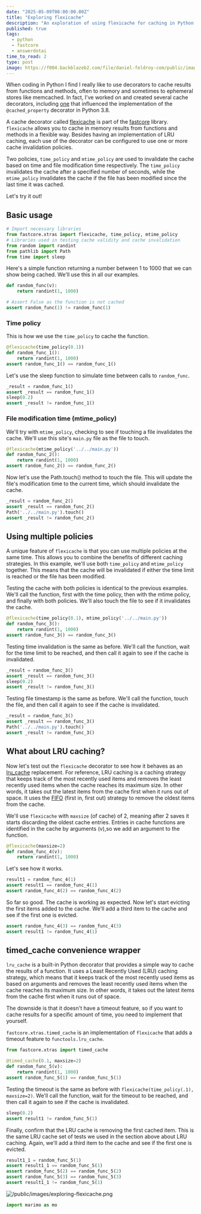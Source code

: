 ```yaml
---
date: "2025-05-09T08:00:00.00Z"
title: "Exploring flexicache"
description: "An exploration of using flexicache for caching in Python."
published: true
tags:
  - python
  - fastcore
  - answerdotai
time_to_read: 2
type: post
image: https://f004.backblazeb2.com/file/daniel-feldroy-com/public/images/exploring-flexicache.png
---
```


When coding in Python I find I really like to use decorators to cache results from functions and methods, often to memory and sometimes to ephemeral stores like memcached. In fact, I've worked on and created several cache decorators, including [one](https://pypi.org/project/cached-property/) that influenced the implementation of the `@cached_property` decorator in Python 3.8.

A cache decorator called [flexicache](https://fastcore.fast.ai/xtras.html#flexicache) is part of the [fastcore](https://pypi.org/project/fastcore/) library. `flexicache` allows you to cache in memory results from functions and methods in a flexible way. Besides having an implementation of LRU caching, each use of the decorator can be configured to use one or more cache invalidation policies.

Two policies, `time_policy` and `mtime_policy` are used to invalidate the cache based on time and file modification time respectively. The `time_policy` invalidates the cache after a specified number of seconds, while the `mtime_policy` invalidates the cache if the file has been modified since the last time it was cached.

Let's try it out!

## Basic usage

```python
# Import necessary libraries
from fastcore.xtras import flexicache, time_policy, mtime_policy
# Libraries used in testing cache validity and cache invalidation
from random import randint
from pathlib import Path
from time import sleep
```

Here's a simple function returning a number between 1 to 1000 that we can show being cached. We'll use this in all our examples.

```python
def random_func(v):
    return randint(1, 1000)

# Assert False as the function is not cached
assert random_func(1) != random_func(1)
```

### Time policy

This is how we use the `time_policy` to cache the function.

```python
@flexicache(time_policy(0.1))
def random_func_1():
    return randint(1, 1000)
assert random_func_1() == random_func_1()
```

Let's use the sleep function to simulate time between calls to `random_func`.

```python
_result = random_func_1()
assert _result == random_func_1()
sleep(0.2)
assert _result != random_func_1()
```

### File modification time (mtime_policy)

We'll try with `mtime_policy`, checking to see if touching a file invalidates the cache. We'll use this site's `main.py` file as the file to touch.

```python
@flexicache(mtime_policy('../../main.py'))
def random_func_2():
    return randint(1, 1000)
assert random_func_2() == random_func_2()
```

Now let's use the Path.touch() method to touch the file. This will update the file's modification time to the current time, which should invalidate the cache.

```python
_result = random_func_2()
assert _result == random_func_2()
Path('../../main.py').touch()
assert _result != random_func_2()
```

## Using multiple policies

A unique feature of `flexicache` is that you can use multiple policies at the same time. This allows you to combine the benefits of different caching strategies.
In this example, we'll use both `time_policy` and `mtime_policy` together. This means that the cache will be invalidated if either the time limit is reached or the file has been modified.

Testing the cache with both policies is identical to the previous examples. We'll call the function, first with the time policy, then with the mtime policy, and finally with both policies. We'll also touch the file to see if it invalidates the cache.

```python
@flexicache(time_policy(0.1), mtime_policy('../../main.py'))
def random_func_3():
    return randint(1, 1000)
assert random_func_3() == random_func_3()
```

Testing time invalidation is the same as before. We'll call the function, wait for the time limit to be reached, and then call it again to see if the cache is invalidated.

```python
_result = random_func_3()
assert _result == random_func_3()
sleep(0.2)
assert _result != random_func_3()
```

Testing file timestamp is the same as before. We'll call the function, touch the file, and then call it again to see if the cache is invalidated.

```python
_result = random_func_3()
assert _result == random_func_3()
Path('../../main.py').touch()
assert _result != random_func_3()
```

## What about LRU caching?

Now let's test out the `flexicache` decorator to see how it behaves as an [lru_cache](https://docs.python.org/3/library/functools.html#functools.lru_cache) replacement. For reference, LRU caching is a caching strategy that keeps track of the most recently used items and removes the least recently used items when the cache reaches its maximum size. In other words, it takes out the latest items from the cache first when it runs out of space. It uses the [FIFO](https://en.wikipedia.org/wiki/FIFO_(computing_and_electronics)) (first in, first out) strategy to remove the oldest items from the cache.

We'll use `flexicache` with `maxsize` (of cache) of 2, meaning after 2 saves it starts discarding the oldest cache entries. Entries in cache functions are identified in the cache by arguments (v),so we add an argument to the function.

```python
@flexicache(maxsize=2)
def random_func_4(v):
    return randint(1, 1000)
```

Let's see how it works.

```python
result1 = random_func_4(1)
assert result1 == random_func_4(1)
assert random_func_4(2) == random_func_4(2)
```

So far so good. The cache is working as expected. Now let's start evicting the first items added to the cache. We'll add a third item to the cache and see if the first one is evicted.

```python
assert random_func_4(3) == random_func_4(3)
assert result1 != random_func_4(1)
```

## timed_cache convenience wrapper

`lru_cache` is a built-in Python decorator that provides a simple way to cache the results of a function. It uses a Least Recently Used (LRU) caching strategy, which means that it keeps track of the most recently used items as based on arguments and removes the least recently used items when the cache reaches its maximum size. In other words, it takes out the latest items from the cache first when it runs out of space.

The downside is that it doesn't have a timeout feature, so if you want to cache results for a specific amount of time, you need to implement that yourself.

`fastcore.xtras.timed_cache` is an implementation of `flexicache` that adds a timeout feature to `functools.lru_cache`.

```python
from fastcore.xtras import timed_cache

@timed_cache(0.1, maxsize=2)
def random_func_5(v):
    return randint(1, 1000)
assert random_func_5(1) == random_func_5(1)
```

Testing the timeout is the same as before with `flexicache(time_policy(.1), maxsize=2)`. We'll call the function, wait for the timeout to be reached, and then call it again to see if the cache is invalidated.

```python
sleep(0.2)
assert result1 != random_func_5(1)
```

Finally, confirm that the LRU cache is removing the first cached item. This is the same LRU cache set of tests we used in the section above about LRU caching. Again, we'll add a third item to the cache and see if the first one is evicted.

```python
result1_1 = random_func_5(1)
assert result1_1 == random_func_5(1)
assert random_func_5(2) == random_func_5(2)
assert random_func_5(3) == random_func_5(3)
assert result1_1 != random_func_5(1)
```

![/public/images/exploring-flexicache.png](https://f004.backblazeb2.com/file/daniel-feldroy-com/public/images/exploring-flexicache.png)

```python
import marimo as mo
```